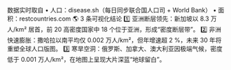 数据实时取自
• 人口：disease.sh（每日同步联合国人口司 + World Bank）
• 面积：restcountries.com
🌎 3 条可视化结论
1️⃣ 亚洲断层领先：新加坡以 8.3 万人/km² 居首，前 20 高密度国家中 18 个位于亚洲，形成“密度断层带”。
2️⃣ 非洲快速膨胀：撒哈拉以南平均仅 0.002 万人/km²，但年增速超 2 %，未来 30 年将重塑全球人口版图。
3️⃣ 寒旱空洞：俄罗斯、加拿大、澳大利亚因极端气候，密度低于 0.001 万人/km²，在地图上呈现大片深蓝“地球留白”。

